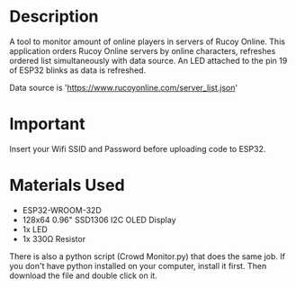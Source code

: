 # Description
A tool to monitor amount of online players in servers of Rucoy Online.
This application orders Rucoy Online servers by online characters, refreshes ordered list simultaneously with data source. An LED attached to the pin 19 of ESP32 blinks as data is refreshed.

Data source is 'https://www.rucoyonline.com/server_list.json'

# Important
Insert your Wifi SSID and Password before uploading code to ESP32.

# Materials Used
- ESP32-WROOM-32D
- 128x64 0.96" SSD1306 I2C OLED Display
- 1x LED
- 1x 330Ω Resistor

There is also a python script (Crowd Monitor.py) that does the same job. If you don't have python installed on your computer, install it first. Then download the file and double click on it.
